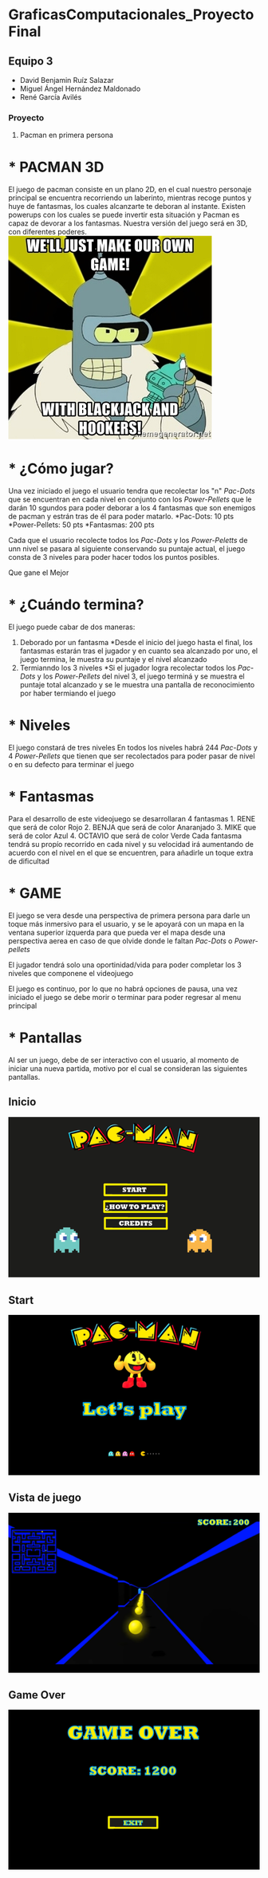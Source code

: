 # GraficasComputacionales_ProyectoFinal
## Equipo 3
* David Benjamin Ruíz Salazar
* Miguel Ángel Hernández Maldonado
* René García Avilés 

### Proyecto 
1. Pacman en primera persona 
  
# * PACMAN 3D

El juego de pacman consiste en un plano 2D, en el cual nuestro personaje principal se encuentra recorriendo un laberinto, mientras recoge puntos y huye de fantasmas, los cuales 
alcanzarte te deboran al instante. Existen powerups con los cuales se puede invertir esta situación y Pacman es capaz de devorar a los fantasmas. 
Nuestra versión del juego será en 3D, con diferentes poderes. 
![Meme](/img/imgReadMe/blackh.jpg)

# * ¿Cómo jugar?

Una vez iniciado el juego el usuario tendra que recolectar los "n" _Pac-Dots_ que se encuentran en cada nivel en conjunto con los _Power-Pellets_ que le darán 10 sgundos para poder deborar  a los 4 fantasmas que son enemigos de pacman y estrán tras de él para poder matarlo.
 *Pac-Dots: 10 pts  
 *Power-Pellets: 50 pts
 *Fantasmas: 200 pts

Cada que el usuario recolecte todos los _Pac-Dots_ y los _Power-Peletts_ de unn nivel se pasara al siguiente conservando su puntaje actual, el juego consta de 3 niveles para poder hacer todos los puntos posibles.

Que gane el Mejor

# * ¿Cuándo termina?
El juego puede cabar de dos maneras:
1. Deborado por un fantasma
    *Desde el inicio del juego hasta el final, los fantasmas estarán tras el jugador y en cuanto sea alcanzado por uno, el juego termina, le muestra su puntaje y el nivel alcanzado
2. Termianndo los 3 niveles
    *Si el jugador logra recolectar todos los _Pac-Dots_ y los _Power-Pellets_ del nivel 3, el juego terminá y se muestra el puntaje total alcanzado y se le muestra una pantalla de reconocimiento por haber termiando el juego

# * Niveles
El juego constará de tres niveles 
En todos los niveles habrá 244 _Pac-Dots_ y 4 _Power-Pellets_ que tienen que ser recolectados para poder pasar de nivel o en su defecto para terminar el juego

# * Fantasmas
Para el desarrollo de este videojuego se desarrollaran 4 fantasmas
    1. RENE que será de color Rojo
    2. BENJA que será de color Anaranjado
    3. MIKE que será de color Azul
    4. OCTAVIO que será de color Verde
Cada fantasma tendrá su propío recorrido en cada nivel y su velocidad irá aumentando de acuerdo con el nivel en el que se encuentren, para añadirle un toque extra de dificultad

# * GAME
El juego se vera desde una perspectiva de primera persona para darle un toque más inmersivo para el usuario, y se le apoyará con un mapa en la ventana superior izquerda para que pueda ver el mapa desde una perspectiva aerea en caso de que olvide donde le faltan _Pac-Dots_ o _Power-pellets_

El jugador tendrá solo una oportinidad/vida para poder completar los 3 niveles que componene el videojuego

El juego es continuo, por lo que no habrá opciones de pausa, una vez iniciado el juego se debe morir o terminar para poder regresar al menu principal


# * Pantallas

Al ser un juego, debe de ser interactivo con el usuario, al momento de iniciar una nueva partida, motivo por el cual se consideran las siguientes pantallas. 
## Inicio
![INICIO](/img/imgReadMe/INICIO.png)
## Start
![START](/img/imgReadMe/START.png)
## Vista de juego
![GameView](/img/imgReadMe/GameView.png)
## Game Over
![GameOver](/img/imgReadMe/GameOver.png)